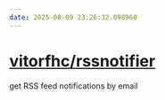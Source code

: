 ```yaml
---
date: 2025-08-09 23:26:32.098960
---
```


# [vitorfhc/rssnotifier](https://github.com/vitorfhc/rssnotifier)

get RSS feed notifications by email